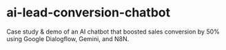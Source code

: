 # ai-lead-conversion-chatbot
Case study &amp; demo of an AI chatbot that boosted sales conversion by 50% using Google Dialogflow, Gemini, and N8N.

